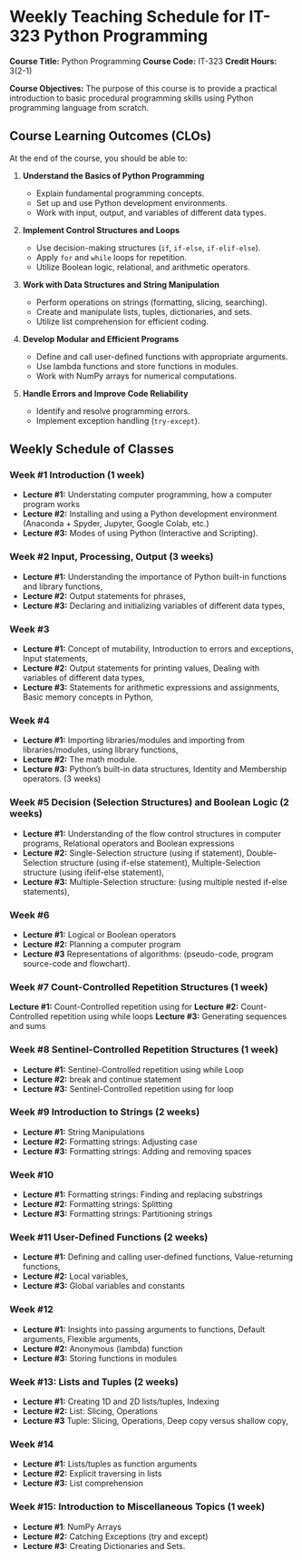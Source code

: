 # Weekly Teaching Schedule for IT-323 Python Programming

**Course Title:** Python Programming
**Course Code:** IT-323
**Credit Hours:** 3(2-1)

**Course Objectives:** The purpose of this course is to provide a practical introduction to basic procedural
programming skills using Python programming language from scratch.

## **Course Learning Outcomes (CLOs)**  

At the end of the course, you should be able to: 

1. **Understand the Basics of Python Programming**  
   - Explain fundamental programming concepts.  
   - Set up and use Python development environments.  
   - Work with input, output, and variables of different data types.  

2. **Implement Control Structures and Loops**  
   - Use decision-making structures (`if`, `if-else`, `if-elif-else`).  
   - Apply `for` and `while` loops for repetition.  
   - Utilize Boolean logic, relational, and arithmetic operators.  

3. **Work with Data Structures and String Manipulation**  
   - Perform operations on strings (formatting, slicing, searching).  
   - Create and manipulate lists, tuples, dictionaries, and sets.  
   - Utilize list comprehension for efficient coding.  

4. **Develop Modular and Efficient Programs**  
   - Define and call user-defined functions with appropriate arguments.  
   - Use lambda functions and store functions in modules.  
   - Work with NumPy arrays for numerical computations.  

5. **Handle Errors and Improve Code Reliability**  
   - Identify and resolve programming errors.  
   - Implement exception handling (`try-except`).  

## Weekly Schedule of Classes

### Week #1 Introduction (1 week)

- **Lecture #1:** Understating computer programming, how a computer program works 
- **Lecture #2:** Installing and using a Python development environment (Anaconda + Spyder, Jupyter, Google Colab, etc.)
- **Lecture #3:** Modes of using Python (Interactive and Scripting). 

### Week #2 Input, Processing, Output (3 weeks)

- **Lecture #1:** Understanding the importance of Python built-in functions and library functions, 
- **Lecture #2:** Output statements for phrases, 
- **Lecture #3:** Declaring and initializing variables of different data types, 

### Week #3

- **Lecture #1:** Concept of mutability, Introduction to errors and exceptions, Input statements, 
- **Lecture #2:** Output statements for printing values, Dealing with variables of different data types, 
- **Lecture #3:** Statements for arithmetic expressions and assignments, Basic memory concepts in Python, 

### Week #4

- **Lecture #1:** Importing libraries/modules and importing from libraries/modules, using library functions, 
- **Lecture #2:** The math module.
- **Lecture #3:** Python’s built-in data structures, Identity and Membership operators. (3 weeks) 

### Week #5 Decision (Selection Structures) and Boolean Logic (2 weeks)

- **Lecture #1:** Understanding of the flow control structures in computer programs, Relational operators and Boolean expressions
- **Lecture #2:** Single-Selection structure (using if statement), Double-Selection structure (using if-else statement), Multiple-Selection structure (using ifelif-else statement), 
- **Lecture #3:** Multiple-Selection structure: (using multiple nested if-else statements), 

### Week #6

- **Lecture #1:** Logical or Boolean operators
- **Lecture #2:** Planning a computer program
- **Lecture #3**  Representations of algorithms: (pseudo-code, program source-code and flowchart).

### Week #7 Count-Controlled Repetition Structures (1 week)

**Lecture #1:** Count-Controlled repetition using for 
**Lecture #2:** Count-Controlled repetition using while loops
**Lecture #3:** Generating sequences and sums

### Week #8 Sentinel-Controlled Repetition Structures (1 week)

- **Lecture #1:** Sentinel-Controlled repetition using while Loop 
- **Lecture #2:** break and continue statement 
- **Lecture #3:** Sentinel-Controlled repetition using for loop 

### Week #9 Introduction to Strings (2 weeks)

- **Lecture #1:** String Manipulations 
- **Lecture #2:** Formatting strings: Adjusting case 
- **Lecture #3:** Formatting strings: Adding and removing spaces 

### Week #10

- **Lecture #1:** Formatting strings: Finding and replacing substrings 
- **Lecture #2:** Formatting strings: Splitting
- **Lecture #3:** Formatting strings: Partitioning strings

### Week #11 User-Defined Functions (2 weeks) 

- **Lecture #1:** Defining and calling user-defined functions, Value-returning functions, 
- **Lecture #2:** Local variables, 
- **Lecture #3:** Global variables and constants 

### Week #12

- **Lecture #1:** Insights into passing arguments to functions, Default arguments, Flexible arguments, 
- **Lecture #2:** Anonymous (lambda) function 
- **Lecture #3:** Storing functions in modules 

### Week #13: Lists and Tuples (2 weeks)

- **Lecture #1:** Creating 1D and 2D lists/tuples, Indexing 
- **Lecture #2:** List: Slicing, Operations
- **Lecture #3**  Tuple: Slicing, Operations, Deep copy versus shallow copy, 

### Week #14

- **Lecture #1:** Lists/tuples as function arguments
- **Lecture #2:** Explicit traversing in lists
- **Lecture #3:** List comprehension

### Week #15: Introduction to Miscellaneous Topics (1 week)

- **Lecture #1**: NumPy Arrays
- **Lecture #2:** Catching Exceptions (try and except)
- **Lecture #3:** Creating Dictionaries and Sets. 

<script async src="https://pagead2.googlesyndication.com/pagead/js/adsbygoogle.js?client=ca-pub-1602443888929206"
     crossorigin="anonymous"></script>
<!-- display square -->
<ins class="adsbygoogle"
     style="display:block"
     data-ad-client="ca-pub-1602443888929206"
     data-ad-slot="9845543342"
     data-ad-format="auto"
     data-full-width-responsive="true"></ins>
<script>
     (adsbygoogle = window.adsbygoogle || []).push({});
</script>